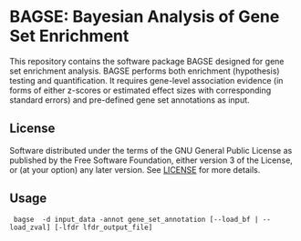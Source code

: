 # BAGSE: Bayesian Analysis of Gene Set Enrichment

This repository contains the software package BAGSE designed for gene set enrichment analysis. BAGSE performs both enrichment (hypothesis) testing and quantification. It requires gene-level association evidence (in forms of either z-scores or estimated effect sizes with corresponding standard errors) and pre-defined gene set annotations as input.


## License

Software distributed under the terms of the GNU General Public License as published by the Free Software Foundation, either version 3 of the License, or (at your option) any later version. See [LICENSE](http://www.gnu.org/licenses/gpl-3.0.en.html) for more details.

## Usage 

```
 bagse  -d input_data -annot gene_set_annotation [--load_bf | --load_zval] [-lfdr lfdr_output_file]
```

